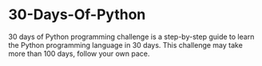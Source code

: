 # 30-Days-Of-Python
30 days of Python programming challenge is a step-by-step guide to learn the Python programming language in 30 days. This challenge may take more than 100 days, follow your own pace.
